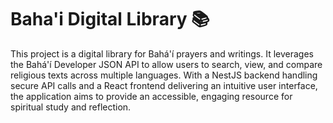 # Baha'i Digital Library 📚

This project is a digital library for Bahá'í prayers and writings. It leverages the Bahá'í Developer JSON API to allow users to search, view, and compare religious texts across multiple languages. With a NestJS backend handling secure API calls and a React frontend delivering an intuitive user interface, the application aims to provide an accessible, engaging resource for spiritual study and reflection.
